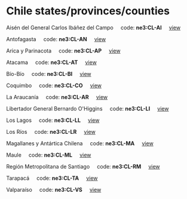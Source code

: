 # Chile states/provinces/counties
Aisén del General Carlos Ibáñez del Campo&nbsp;&nbsp;&nbsp;&nbsp;&nbsp;code: **ne3:CL-AI**&nbsp;&nbsp;&nbsp;&nbsp;&nbsp;[view](../../export/geojson/medium/ne3/cl/ai.geojson)&nbsp;&nbsp;&nbsp;&nbsp;&nbsp;


Antofagasta&nbsp;&nbsp;&nbsp;&nbsp;&nbsp;code: **ne3:CL-AN**&nbsp;&nbsp;&nbsp;&nbsp;&nbsp;[view](../../export/geojson/medium/ne3/cl/an.geojson)&nbsp;&nbsp;&nbsp;&nbsp;&nbsp;


Arica y Parinacota&nbsp;&nbsp;&nbsp;&nbsp;&nbsp;code: **ne3:CL-AP**&nbsp;&nbsp;&nbsp;&nbsp;&nbsp;[view](../../export/geojson/medium/ne3/cl/ap.geojson)&nbsp;&nbsp;&nbsp;&nbsp;&nbsp;


Atacama&nbsp;&nbsp;&nbsp;&nbsp;&nbsp;code: **ne3:CL-AT**&nbsp;&nbsp;&nbsp;&nbsp;&nbsp;[view](../../export/geojson/medium/ne3/cl/at.geojson)&nbsp;&nbsp;&nbsp;&nbsp;&nbsp;


Bío-Bío&nbsp;&nbsp;&nbsp;&nbsp;&nbsp;code: **ne3:CL-BI**&nbsp;&nbsp;&nbsp;&nbsp;&nbsp;[view](../../export/geojson/medium/ne3/cl/bi.geojson)&nbsp;&nbsp;&nbsp;&nbsp;&nbsp;


Coquimbo&nbsp;&nbsp;&nbsp;&nbsp;&nbsp;code: **ne3:CL-CO**&nbsp;&nbsp;&nbsp;&nbsp;&nbsp;[view](../../export/geojson/medium/ne3/cl/co.geojson)&nbsp;&nbsp;&nbsp;&nbsp;&nbsp;


La Araucanía&nbsp;&nbsp;&nbsp;&nbsp;&nbsp;code: **ne3:CL-AR**&nbsp;&nbsp;&nbsp;&nbsp;&nbsp;[view](../../export/geojson/medium/ne3/cl/ar.geojson)&nbsp;&nbsp;&nbsp;&nbsp;&nbsp;


Libertador General Bernardo O'Higgins&nbsp;&nbsp;&nbsp;&nbsp;&nbsp;code: **ne3:CL-LI**&nbsp;&nbsp;&nbsp;&nbsp;&nbsp;[view](../../export/geojson/medium/ne3/cl/li.geojson)&nbsp;&nbsp;&nbsp;&nbsp;&nbsp;


Los Lagos&nbsp;&nbsp;&nbsp;&nbsp;&nbsp;code: **ne3:CL-LL**&nbsp;&nbsp;&nbsp;&nbsp;&nbsp;[view](../../export/geojson/medium/ne3/cl/ll.geojson)&nbsp;&nbsp;&nbsp;&nbsp;&nbsp;


Los Ríos&nbsp;&nbsp;&nbsp;&nbsp;&nbsp;code: **ne3:CL-LR**&nbsp;&nbsp;&nbsp;&nbsp;&nbsp;[view](../../export/geojson/medium/ne3/cl/lr.geojson)&nbsp;&nbsp;&nbsp;&nbsp;&nbsp;


Magallanes y Antártica Chilena&nbsp;&nbsp;&nbsp;&nbsp;&nbsp;code: **ne3:CL-MA**&nbsp;&nbsp;&nbsp;&nbsp;&nbsp;[view](../../export/geojson/medium/ne3/cl/ma.geojson)&nbsp;&nbsp;&nbsp;&nbsp;&nbsp;


Maule&nbsp;&nbsp;&nbsp;&nbsp;&nbsp;code: **ne3:CL-ML**&nbsp;&nbsp;&nbsp;&nbsp;&nbsp;[view](../../export/geojson/medium/ne3/cl/ml.geojson)&nbsp;&nbsp;&nbsp;&nbsp;&nbsp;


Región Metropolitana de Santiago&nbsp;&nbsp;&nbsp;&nbsp;&nbsp;code: **ne3:CL-RM**&nbsp;&nbsp;&nbsp;&nbsp;&nbsp;[view](../../export/geojson/medium/ne3/cl/rm.geojson)&nbsp;&nbsp;&nbsp;&nbsp;&nbsp;


Tarapacá&nbsp;&nbsp;&nbsp;&nbsp;&nbsp;code: **ne3:CL-TA**&nbsp;&nbsp;&nbsp;&nbsp;&nbsp;[view](../../export/geojson/medium/ne3/cl/ta.geojson)&nbsp;&nbsp;&nbsp;&nbsp;&nbsp;


Valparaíso&nbsp;&nbsp;&nbsp;&nbsp;&nbsp;code: **ne3:CL-VS**&nbsp;&nbsp;&nbsp;&nbsp;&nbsp;[view](../../export/geojson/medium/ne3/cl/vs.geojson)&nbsp;&nbsp;&nbsp;&nbsp;&nbsp;

